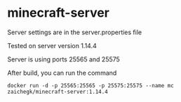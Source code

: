 # minecraft-server

Server settings are in the server.properties file

Tested on server version 1.14.4

Server is using ports 25565 and 25575

After build, you can run the command

`docker run -d -p 25565:25565 -p 25575:25575 --name mc zaichegk/minecraft-server:1.14.4`
